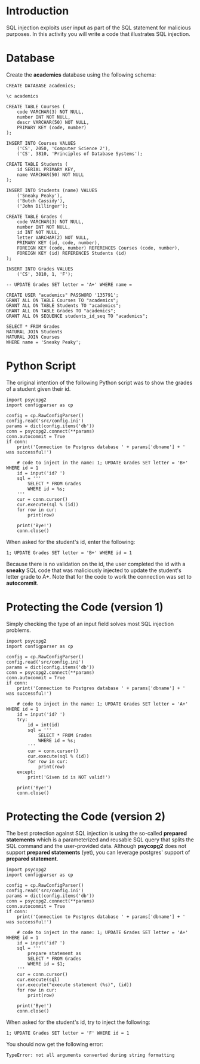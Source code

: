 # Introduction

SQL injection exploits user input as part of the SQL statement​ for malicious purposes. In this activity you will write a code that illustrates SQL injection.

# Database

Create the **academics** database using the following schema:

```
CREATE DATABASE academics;

\c academics

CREATE TABLE Courses (
    code VARCHAR(3) NOT NULL,
    number INT NOT NULL,
    descr VARCHAR(50) NOT NULL,
    PRIMARY KEY (code, number)
);

INSERT INTO Courses VALUES
    ('CS', 2050, 'Computer Science 2'),
    ('CS', 3810, 'Principles of Database Systems');

CREATE TABLE Students (
    id SERIAL PRIMARY KEY,
    name VARCHAR(50) NOT NULL
);

INSERT INTO Students (name) VALUES
    ('Sneaky Peaky'),
    ('Butch Cassidy'),
    ('John Dillinger');

CREATE TABLE Grades (
    code VARCHAR(3) NOT NULL,
    number INT NOT NULL,
    id INT NOT NULL,
    letter VARCHAR(2) NOT NULL,
    PRIMARY KEY (id, code, number),
    FOREIGN KEY (code, number) REFERENCES Courses (code, number),
    FOREIGN KEY (id) REFERENCES Students (id)
);

INSERT INTO Grades VALUES
    ('CS', 3810, 1, 'F');

-- UPDATE Grades SET letter = 'A+' WHERE name =

CREATE USER "academics" PASSWORD '135791';
GRANT ALL ON TABLE Courses TO "academics";
GRANT ALL ON TABLE Students TO "academics";
GRANT ALL ON TABLE Grades TO "academics";
GRANT ALL ON SEQUENCE students_id_seq TO "academics";

SELECT * FROM Grades
NATURAL JOIN Students
NATURAL JOIN Courses
WHERE name = 'Sneaky Peaky';
```

# Python Script

The original intention of the following Python script was to show the grades of a student given their id.

```
import psycopg2
import configparser as cp

config = cp.RawConfigParser()
config.read('src/config.ini')
params = dict(config.items('db'))
conn = psycopg2.connect(**params)
conn.autocommit = True
if conn:
    print('Connection to Postgres database ' + params['dbname'] + ' was successful!')

    # code to inject in the name: 1; UPDATE Grades SET letter = 'B+' WHERE id = 1
    id = input('id? ')
    sql = '''
        SELECT * FROM Grades
        WHERE id = %s;
    '''
    cur = conn.cursor()
    cur.execute(sql % (id))
    for row in cur:
        print(row)

    print('Bye!')
    conn.close()
```

When asked for the student's id, enter the following:

```
1; UPDATE Grades SET letter = 'B+' WHERE id = 1
```

Because there is no validation on the id, the user completed the id with a **sneaky** SQL code that was maliciously injected to update the student's letter grade to A+. Note that for the code to work the connection was set to **autocommit**.

# Protecting the Code (version 1)

Simply checking the type of an input field solves most SQL injection problems.

```
import psycopg2
import configparser as cp

config = cp.RawConfigParser()
config.read('src/config.ini')
params = dict(config.items('db'))
conn = psycopg2.connect(**params)
conn.autocommit = True
if conn:
    print('Connection to Postgres database ' + params['dbname'] + ' was successful!')

    # code to inject in the name: 1; UPDATE Grades SET letter = 'A+' WHERE id = 1
    id = input('id? ')
    try:
        id = int(id)
        sql = '''
            SELECT * FROM Grades
            WHERE id = %s;
        '''
        cur = conn.cursor()
        cur.execute(sql % (id))
        for row in cur:
            print(row)
    except:
        print('Given id is NOT valid!')

    print('Bye!')
    conn.close()
```

# Protecting the Code (version 2)

The best protection against SQL injection is using the so-called **prepared statements** which is a parameterized and reusable SQL query that splits the SQL command and the user-provided data. Although **psycopg2** does not support **prepared statements** (yet), you can leverage postgres' support of **prepared statement**.

```
import psycopg2
import configparser as cp

config = cp.RawConfigParser()
config.read('src/config.ini')
params = dict(config.items('db'))
conn = psycopg2.connect(**params)
conn.autocommit = True
if conn:
    print('Connection to Postgres database ' + params['dbname'] + ' was successful!')

    # code to inject in the name: 1; UPDATE Grades SET letter = 'A+' WHERE id = 1
    id = input('id? ')
    sql = '''
        prepare statement as
        SELECT * FROM Grades
        WHERE id = $1;
    '''
    cur = conn.cursor()
    cur.execute(sql)
    cur.execute("execute statement (%s)", (id))
    for row in cur:
        print(row)

    print('Bye!')
    conn.close()
```

<!-- -- This statement prepares the SQL query and then executes it with the user-provided data, and avoids SQL injection and executes the query safely and faster. -->

When asked for the student's id, try to inject the following:

```
1; UPDATE Grades SET letter = 'F' WHERE id = 1
```

You should now get the following error:

```
TypeError: not all arguments converted during string formatting
```
